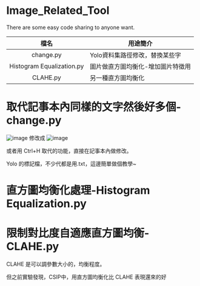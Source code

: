 # Image_Related_Tool
There are some easy code sharing to anyone want. 

|   檔名   |   用途簡介   |
|:----:| ---- |
| change.py | Yolo資料集路徑修改，替換某些字 |
| Histogram Equalization.py | 圖片做直方圖均衡化-增加圖片特徵用 |
| CLAHE.py | 另一種直方圖均衡化 |



# 取代記事本內同樣的文字然後好多個-change.py
![image](https://github.com/huchi00057/Image_Related_Tool/assets/46515944/d28d612a-0011-4959-a794-9a011d9416c2) 
修改成
![image](https://github.com/huchi00057/Image_Related_Tool/assets/46515944/c55c747c-57e4-473a-921b-357c8a73449b)

或者用 Ctrl+H 取代的功能，直接在記事本內做修改。

Yolo 的標記檔，不少代都是用.txt，這邊簡單做個教學~

# 直方圖均衡化處理-Histogram Equalization.py 

# 限制對比度自適應直方圖均衡-CLAHE.py
CLAHE 是可以調參數大小的，均衡程度。

但之前實驗發現，CSIP中，用直方圖均衡化比 CLAHE 表現還來的好
